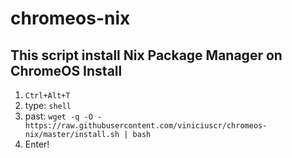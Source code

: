 # chromeos-nix
This script install Nix Package Manager on ChromeOS
Install
------
1. `Ctrl+Alt+T`
2. type: `shell`
3. past: `wget -q -O - https://raw.githubusercontent.com/viniciuscr/chromeos-nix/master/install.sh | bash`
4. Enter!
